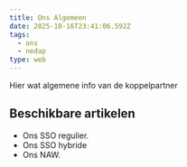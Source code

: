 ```yaml
---
title: Ons Algemeen
date: 2025-10-16T23:41:06.592Z
tags:
  - ons
  - nedap
type: web
---
```


Hier wat algemene info van de koppelpartner

## Beschikbare artikelen

- Ons SSO regulier.
- Ons SSO hybride
- Ons NAW.
